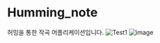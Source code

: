 # Humming_note
허밍을 통한 작곡 어플리케이션입니다.
![Test1](https://user-images.githubusercontent.com/37868661/61281898-5f58ec00-a7f5-11e9-95ae-21bb6c72238b.JPG)
![image](https://user-images.githubusercontent.com/37868661/61282307-16556780-a7f6-11e9-94b4-13b18f0204ca.png)
